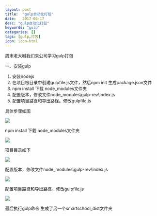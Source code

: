 ```yaml
---
layout: post
title:  "gulp自动化打包"
date:   2017-06-17
desc: "gulp自动化打包"
keywords: "gulp"
categories: []
tags: [gulp,打包]
icon: icon-html
---
```

周末老大喊我们来公司学习gulp打包

一、安装gulp
1. 安装nodejs
2. 在项目根目录中创建gulpfile.js文件，然后npm init 生成package.json文件
3. npm install 下载 node_modules文件夹
4. 配置版本，修改文件node_modules\gulp-rev\index.js
5. 配置项目路径和导出路径。修改gulpfile.js

具体步骤如图

   ![](http://lililala92.github.io/static/assets/img/blog/2017-6-17-gulp1.png)

  npm install 下载 node_modules文件夹

   ![](http://lililala92.github.io/static/assets/img/blog/2017-6-17-gulp2.png)

项目目录如下

   ![](http://lililala92.github.io/static/assets/img/blog/2017-6-17-gulp3.png)

配置版本，修改文件node_modules\gulp-rev\index.js

   ![](http://lililala92.github.io/static/assets/img/blog/2017-6-17-gulp4.png)

配置项目路径和导出路径。修改gulpfile.js

   ![](http://lililala92.github.io/static/assets/img/blog/2017-6-17-gulp5.png)

最后执行gulp命令
 生成了另一个smartschool_dist文件夹


